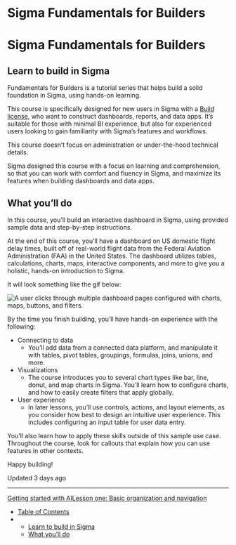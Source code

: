 # Sigma Fundamentals for Builders

# Sigma Fundamentals for Builders

## Learn to build in Sigma

Fundamentals for Builders is a tutorial series that helps build a solid foundation in Sigma, using hands-on learning.

This course is specifically designed for new users in Sigma with a [Build license](/docs/account-type-and-license-overview), who want to construct dashboards, reports, and data apps. It’s suitable for those with minimal BI experience, but also for experienced users looking to gain familiarity with Sigma’s features and workflows.

This course doesn’t focus on administration or under-the-hood technical details.

Sigma designed this course with a focus on learning and comprehension, so that you can work with comfort and fluency in Sigma, and maximize its features when building dashboards and data apps.

## What you’ll do

In this course, you’ll build an interactive dashboard in Sigma, using provided sample data and step-by-step instructions.

At the end of this course, you’ll have a dashboard on US domestic flight delay times, built off of real-world flight data from the Federal Aviation Administration (FAA) in the United States. The dashboard utilizes tables, calculations, charts, maps, interactive components, and more to give you a holistic, hands-on introduction to Sigma.

It will look something like the gif below:

![A user clicks through multiple dashboard pages configured with charts, maps, buttons, and filters.](https://sigma-docs-screenshots.s3.us-west-2.amazonaws.com/tutorials/docs-fundamentals/L0/L0_1.gif)

By the time you finish building, you’ll have hands-on experience with the following:

* Connecting to data
  + You’ll add data from a connected data platform, and manipulate it with tables, pivot tables, groupings, formulas, joins, unions, and more.
* Visualizations
  + The course introduces you to several chart types like bar, line, donut, and map charts in Sigma. You’ll learn how to configure charts, and how to easily create filters that apply globally.
* User experience
  + In later lessons, you’ll use controls, actions, and layout elements, as you consider how best to design an intuitive user experience. This includes configuring an input table for user data entry.

You’ll also learn how to apply these skills outside of this sample use case. Throughout the course, look for callouts that explain how you can use features in other contexts.

Happy building!

Updated 3 days ago

---

[Getting started with AI](/docs/getting-started-with-ai)[Lesson one: Basic organization and navigation](/docs/lesson-one-basic-organization-and-navigation)

* [Table of Contents](#)
* + [Learn to build in Sigma](#learn-to-build-in-sigma)
  + [What you’ll do](#what-youll-do)